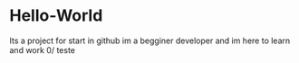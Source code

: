 # Hello-World
Its a project for start in github
im a begginer developer and im here to learn and work 0/
teste
